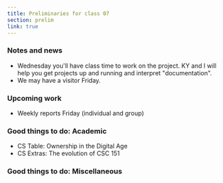 ```yaml
---
title: Preliminaries for class 07
section: prelim
link: true
---
```

### Notes and news

* Wednesday you'll have class time to work on the project.  KY and I will
  help you get projects up and running and interpret "documentation".
* We may have a visitor Friday.

### Upcoming work

* Weekly reports Friday (individual and group)

### Good things to do: Academic

* CS Table: Ownership in the Digital Age 
* CS Extras: The evolution of CSC 151

### Good things to do: Miscellaneous

